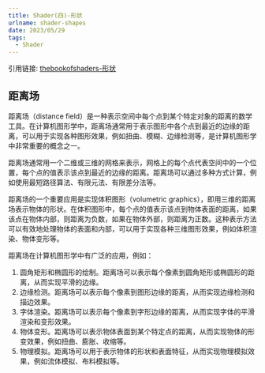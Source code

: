 ```yaml
---
title: Shader(四)-形状
urlname: shader-shapes
date: 2023/05/29
tags:
  - Shader
---
```


引用链接: [thebookofshaders-形状](https://thebookofshaders.com/07/?lan=ch)

## 距离场

距离场（distance field）是一种表示空间中每个点到某个特定对象的距离的数学工具。在计算机图形学中，距离场通常用于表示图形中各个点到最近的边缘的距离，可以用于实现各种图形效果，例如扭曲、模糊、边缘检测等，是计算机图形学中非常重要的概念之一。

距离场通常用一个二维或三维的网格来表示，网格上的每个点代表空间中的一个位置，每个点的值表示该点到最近的边缘的距离。距离场可以通过多种方式计算，例如使用最短路径算法、有限元法、有限差分法等。

距离场的一个重要应用是实现体积图形（volumetric graphics），即用三维的距离场表示物体的形状。在体积图形中，每个点的值表示该点到物体表面的距离，如果该点在物体内部，则距离为负数，如果在物体外部，则距离为正数。这种表示方法可以有效地处理物体的表面和内部，可以用于实现各种三维图形效果，例如体积渲染、物体变形等。

距离场在计算机图形学中有广泛的应用，例如：

1. 圆角矩形和椭圆形的绘制。距离场可以表示每个像素到圆角矩形或椭圆形的距离，从而实现平滑的边缘。
2. 边缘检测。距离场可以表示每个像素到图形边缘的距离，从而实现边缘检测和描边效果。
3. 字体渲染。距离场可以表示每个像素到字形边缘的距离，从而实现字体的平滑渲染和变形效果。
4. 物体变形。距离场可以表示物体表面到某个特定点的距离，从而实现物体的形变效果，例如扭曲、膨胀、收缩等。
5. 物理模拟。距离场可以用于表示物体的形状和表面特征，从而实现物理模拟效果，例如流体模拟、布料模拟等。
